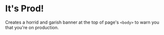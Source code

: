 # It's Prod!

Creates a horrid and garish banner at the top of page's `<body>` to warn you that you're on production. 